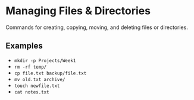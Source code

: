 # Managing Files & Directories

Commands for creating, copying, moving, and deleting files or directories.

## Examples

- `mkdir -p Projects/Week1`
- `rm -rf temp/`
- `cp file.txt backup/file.txt`
- `mv old.txt archive/`
- `touch newfile.txt`
- `cat notes.txt`
